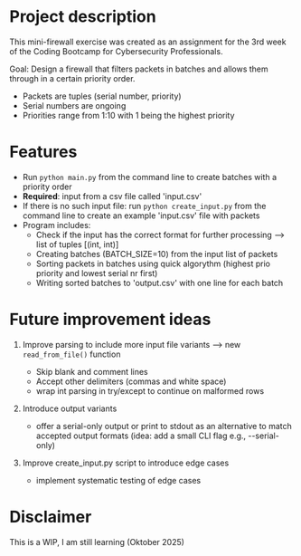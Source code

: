 # Project description
This mini-firewall exercise was created as an assignment for the 3rd week of the Coding Bootcamp for Cybersecurity Professionals.</br>

Goal: Design a firewall that filters packets in batches and allows them through in a certain priority order.
- Packets are tuples (serial number, priority) 
- Serial numbers are ongoing
- Priorities range from 1:10 with 1 being the highest priority

# Features 
- Run `python main.py` from the command line to create batches with a priority order 
- **Required**: input from a csv file called 'input.csv'
- If there is no such input file: run `python create_input.py` from the command line to create an  example 'input.csv' file with packets
- Program includes:
    - Check if the input has the correct format for further processing  --> list of tuples [(int, int)]
    - Creating batches (BATCH_SIZE=10) from the input list of packets
    - Sorting packets in batches using quick algorythm (highest prio priority and lowest serial nr first)
    - Writing sorted batches to 'output.csv' with one line for each batch

# Future improvement ideas

1. Improve parsing to include more input file variants --> new `read_from_file()` function
    - Skip blank and comment lines
    - Accept other delimiters (commas and white space)
    - wrap int parsing in try/except to continue on malformed rows

2. Introduce output variants 
    - offer a serial-only output or print to stdout as an alternative to match accepted output formats (idea: add a small CLI flag e.g., --serial-only)

3. Improve create_input.py script to introduce edge cases 
    - implement systematic testing of edge cases
    

# Disclaimer
This is a WIP, I am still learning (Oktober 2025)